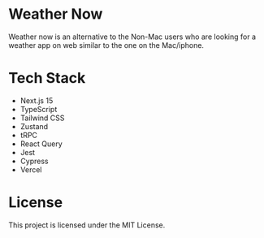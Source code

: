 # Weather Now
Weather now is an alternative to the Non-Mac users who are looking for a weather app on web similar to the one on the Mac/iphone.

# Tech Stack
- Next.js 15
- TypeScript
- Tailwind CSS
- Zustand
- tRPC
- React Query
- Jest
- Cypress
- Vercel

# License
This project is licensed under the MIT License.
